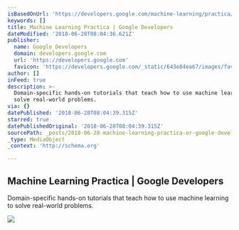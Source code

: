 ```yaml
---
isBasedOnUrl: 'https://developers.google.com/machine-learning/practica/'
keywords: []
title: Machine Learning Practica | Google Developers
dateModified: '2018-06-28T08:04:36.621Z'
publisher:
  name: Google Developers
  domain: developers.google.com
  url: 'https://developers.google.com'
  favicon: 'https://developers.google.com/_static/643e84ea67/images/favicon.png'
author: []
inFeed: true
description: >-
  Domain-specific hands-on tutorials that teach how to use machine learning to
  solve real-world problems.
via: {}
datePublished: '2018-06-28T08:04:39.315Z'
starred: true
datePublishedOriginal: '2018-06-28T08:04:39.315Z'
sourcePath: _posts/2018-06-28-machine-learning-practica-or-google-developers.md
_type: MediaObject
_context: 'http://schema.org'

---
```

<article style=""><h1>Machine Learning Practica | Google Developers</h1><p>Domain-specific hands-on tutorials that teach how to use machine learning to solve real-world problems.</p><img src="https://developers.google.com/_static/643e84ea67/images/share/devsite-white.png" /></article>